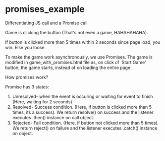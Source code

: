 # promises_example
Differentiating JS call and a Promise call


Game is clicking the button (That's not even a game, HAHAHAHAHA).

If button is clicked more than 5 times within 2 seconds since page load, you win.
Else you loose.

To make the game work asynchronously, we use Promises. 
The game is modified in game_with_promises.html file as, on click of 'Start Game' button, the game starts, instead of on loading the entire page.

How promises work?

Promise has 3 states:
1. Unresolved- when the event is occuring or waiting for event to finish (Here, waiting for 2 seconds)
2. Resolved- Success condition. (Here, if button is clicked more than 5 times, its a success). We return resolve() on success and the listener executes .then() instance on call object.
3. Rejected- Fail condition. (Here, if button not clicked more than 5 times). We return reject() on failure and the listener executes .catch() instance on object.

